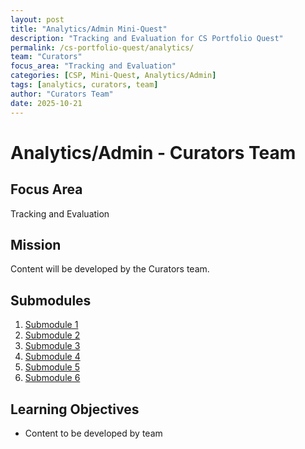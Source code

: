 ```yaml
---
layout: post
title: "Analytics/Admin Mini-Quest"
description: "Tracking and Evaluation for CS Portfolio Quest"
permalink: /cs-portfolio-quest/analytics/
team: "Curators"
focus_area: "Tracking and Evaluation"
categories: [CSP, Mini-Quest, Analytics/Admin]
tags: [analytics, curators, team]
author: "Curators Team"
date: 2025-10-21
---
```


# Analytics/Admin - Curators Team

## Focus Area
Tracking and Evaluation

## Mission
Content will be developed by the Curators team.

## Submodules
1. [Submodule 1](/cs-portfolio-quest/analytics/submodule_1/)
2. [Submodule 2](/cs-portfolio-quest/analytics/submodule_2/)
3. [Submodule 3](/cs-portfolio-quest/analytics/submodule_3/)
4. [Submodule 4](/cs-portfolio-quest/analytics/submodule_4/)
5. [Submodule 5](/cs-portfolio-quest/analytics/submodule_5/)
6. [Submodule 6](/cs-portfolio-quest/analytics/submodule_6/)

## Learning Objectives
- Content to be developed by team
